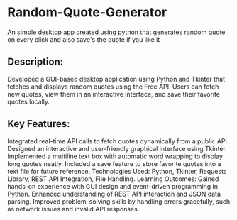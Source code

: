 # Random-Quote-Generator
An simple desktop app created using python that generates random quote on every click and also save's the quote if you like it
## Description: 
  Developed a GUI-based desktop application using Python and Tkinter that fetches and displays random quotes using the Free API. Users can     fetch new quotes, view them in an interactive interface, and save their favorite quotes locally.
## Key Features:
  Integrated real-time API calls to fetch quotes dynamically from a public API.
  Designed an interactive and user-friendly graphical interface using Tkinter.
  Implemented a multiline text box with automatic word wrapping to display long quotes neatly.
  Included a save feature to store favorite quotes into a text file for future reference.
  Technologies Used: Python, Tkinter, Requests Library, REST API Integration, File Handling.
  Learning Outcomes:
  Gained hands-on experience with GUI design and event-driven programming in Python.
  Enhanced understanding of REST API interaction and JSON data parsing.
  Improved problem-solving skills by handling errors gracefully, such as network issues and invalid API responses.

